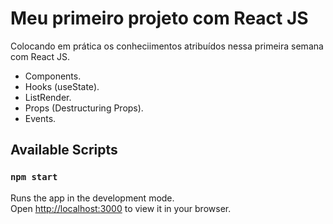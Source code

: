 # Meu primeiro projeto com React JS 

Colocando em prática os conheciimentos atribuídos nessa primeira semana com React JS.

- Components. 
- Hooks (useState).
- ListRender.
- Props (Destructuring Props).
- Events.

## Available Scripts

### `npm start`

Runs the app in the development mode.\
Open [http://localhost:3000](http://localhost:3000) to view it in your browser.
